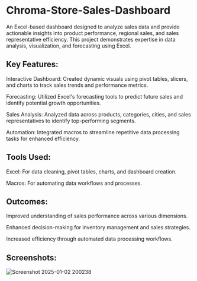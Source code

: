 # Chroma-Store-Sales-Dashboard
An Excel-based dashboard designed to analyze sales data and provide actionable insights into product performance, regional sales, and sales representative efficiency. This project demonstrates expertise in data analysis, visualization, and forecasting using Excel.

## Key Features:
Interactive Dashboard: Created dynamic visuals using pivot tables, slicers, and charts to track sales trends and performance metrics.

Forecasting: Utilized Excel's forecasting tools to predict future sales and identify potential growth opportunities.

Sales Analysis: Analyzed data across products, categories, cities, and sales representatives to identify top-performing segments.

Automation: Integrated macros to streamline repetitive data processing tasks for enhanced efficiency.

## Tools Used:
Excel: For data cleaning, pivot tables, charts, and dashboard creation.

Macros: For automating data workflows and processes.

## Outcomes:
Improved understanding of sales performance across various dimensions.

Enhanced decision-making for inventory management and sales strategies.

Increased efficiency through automated data processing workflows.

## Screenshots:

![Screenshot 2025-01-02 200238](https://github.com/user-attachments/assets/99d0026c-f459-4759-bd8d-2709d7066d84)
